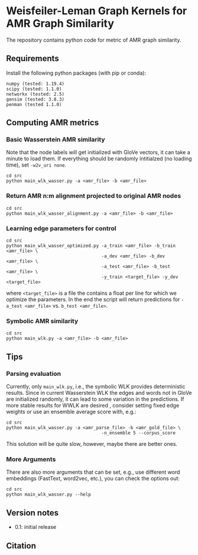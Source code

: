 # Weisfeiler-Leman Graph Kernels for AMR Graph Similarity

The repository contains python code for metric of AMR graph similarity.

## Requirements

Install the following python packages (with pip or conda):

```
numpy (tested: 1.19.4)
scipy (tested: 1.1.0) 
networkx (tested: 2.5)
gensim (tested: 3.8.3)
penman (tested 1.1.0)
```

## Computing AMR metrics

### Basic Wasserstein AMR similarity

Note that the node labels will get initialized with GloVe vectors, 
it can take a minute to load them. If everything should be randomly intitialzed 
(no loading time), set `-w2v_uri none`.

```
cd src
python main_wlk_wasser.py -a <amr_file> -b <amr_file>
```

### Return AMR n:m alignment projected to original AMR nodes

```
cd src
python main_wlk_wasser_alignment.py -a <amr_file> -b <amr_file>
```

### Learning edge parameters for control

```
cd src
python main_wlk_wasser_optimized.py -a_train <amr_file> -b_train <amr_file> \
                                    -a_dev <amr_file> -b_dev <amr_file> \
                                    -a_test <amr_file> -b_test <amr_file> \
                                    -y_train <target_file> -y_dev <target_file>
```

where `<target_file>` is a file the contains a float per line for which we
optimize the parameters. In the end the script will return predictions for
`-a_test <amr_file>` vs. `b_test <amr_file>`.


### Symbolic AMR similarity

```
cd src
python main_wlk.py -a <amr_file> -b <amr_file>
```

## Tips

### Parsing evaluation

Currently, only `main_wlk.py`, i.e., the symbolic WLK provides deterministic results.
Since in current Wasserstein WLK the edges and words not in GloVe are initialized randomly, 
it can lead to some variation in the predictions. If more stable results for WWLK are desired
, consider setting fixed edge weights or use an ensemble average score with, e.g.:

```
cd src
python main_wlk_wasser.py -a <amr_parse_file> -b <amr_gold_file> \
                                    -n_ensemble 5 --corpus_score
```

This solution will be quite slow, however, maybe there are better ones.

### More Arguments

There are also more arguments that can be set, e.g., 
use different word embeddings (FastText, word2vec, etc.), 
you can check the options out:

```
cd src
python main_wlk_wasser.py --help
```

## Version notes

- 0.1: initial release

## Citation

 

